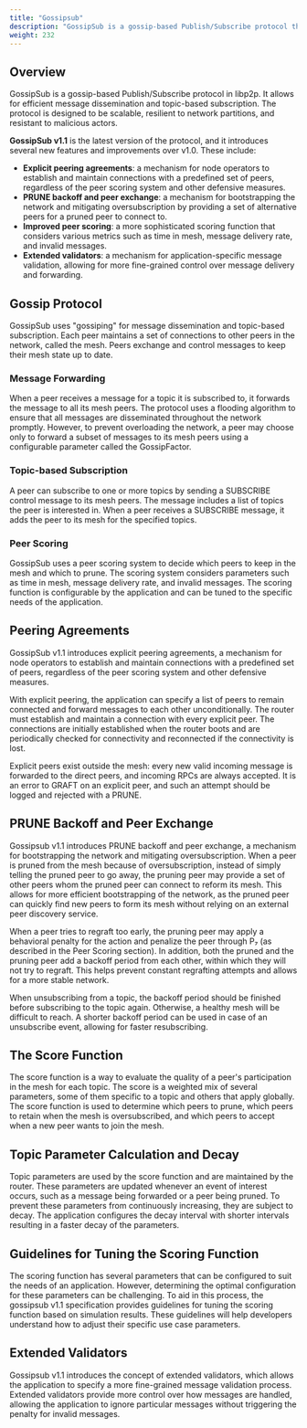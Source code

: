 ```yaml
---
title: "Gossipsub"
description: "GossipSub is a gossip-based Publish/Subscribe protocol that allows for efficient message dissemination and topic-based subscription."
weight: 232
---
```


## Overview

GossipSub is a gossip-based Publish/Subscribe protocol in libp2p. It allows for efficient
message dissemination and topic-based subscription. The protocol is designed to be
scalable, resilient to network partitions, and resistant to malicious actors.

**GossipSub v1.1** is the latest version of the protocol, and it introduces several new features
and improvements over v1.0. These include:

- **Explicit peering agreements**: a mechanism for node operators to establish and maintain
  connections with a predefined set of peers, regardless of the peer scoring system and other
  defensive measures.
- **PRUNE backoff and peer exchange**: a mechanism for bootstrapping the network and mitigating
  oversubscription by providing a set of alternative peers for a pruned peer to connect to.
- **Improved peer scoring**: a more sophisticated scoring function that considers
  various metrics such as time in mesh, message delivery rate, and invalid messages.
- **Extended validators**: a mechanism for application-specific message validation, allowing for
  more fine-grained control over message delivery and forwarding.

## Gossip Protocol

GossipSub uses "gossiping" for message dissemination and topic-based subscription.
Each peer maintains a set of connections to other peers in the network, called the mesh.
Peers exchange and control messages to keep their mesh state up to date.

### Message Forwarding

When a peer receives a message for a topic it is subscribed to, it forwards the message to
all its mesh peers. The protocol uses a flooding algorithm to ensure that all messages are
disseminated throughout the network promptly. However, to prevent overloading the
network, a peer may choose only to forward a subset of messages to its mesh peers using a
configurable parameter called the GossipFactor.

### Topic-based Subscription

A peer can subscribe to one or more topics by sending a SUBSCRIBE control message to its mesh
peers. The message includes a list of topics the peer is interested in. When a peer receives
a SUBSCRIBE message, it adds the peer to its mesh for the specified topics.

### Peer Scoring

GossipSub uses a peer scoring system to decide which peers to keep in the mesh and which to prune.
The scoring system considers parameters such as time in mesh, message delivery rate,
and invalid messages. The scoring function is configurable by the application and can be tuned to
the specific needs of the application.

## Peering Agreements

GossipSub v1.1 introduces explicit peering agreements, a mechanism for node operators to establish
and maintain connections with a predefined set of peers, regardless of the peer scoring system and
other defensive measures.

With explicit peering, the application can specify a list of peers to remain connected and
forward messages to each other unconditionally. The router must establish and maintain a connection
with every explicit peer. The connections are initially established when the router boots and are
periodically checked for connectivity and reconnected if the connectivity is lost.

Explicit peers exist outside the mesh: every new valid incoming message is forwarded to the direct
peers, and incoming RPCs are always accepted. It is an error to GRAFT on an explicit peer, and such
an attempt should be logged and rejected with a PRUNE.

## PRUNE Backoff and Peer Exchange

Gossipsub v1.1 introduces PRUNE backoff and peer exchange, a mechanism for bootstrapping the network
and mitigating oversubscription. When a peer is pruned from the mesh because of oversubscription,
instead of simply telling the pruned peer to go away, the pruning peer may provide a set of other peers
whom the pruned peer can connect to reform its mesh. This allows for more efficient bootstrapping of
the network, as the pruned peer can quickly find new peers to form its mesh without relying on an external
peer discovery service.

When a peer tries to regraft too early, the pruning peer may apply a behavioral penalty for the action and
penalize the peer through P₇ (as described in the Peer Scoring section). In addition, both the pruned and
the pruning peer add a backoff period from each other, within which they will not try to regraft.
This helps prevent constant regrafting attempts and allows for a more stable network.


When unsubscribing from a topic, the backoff period should be finished before subscribing to the topic
again. Otherwise, a healthy mesh will be difficult to reach. A shorter backoff period can be used in case of
an unsubscribe event, allowing for faster resubscribing.

## The Score Function

The score function is a way to evaluate the quality of a peer's participation in the mesh for each topic.
The score is a weighted mix of several parameters, some of them specific to a topic and others that apply
globally. The score function is used to determine which peers to prune, which peers to retain when the mesh
is oversubscribed, and which peers to accept when a new peer wants to join the mesh.

## Topic Parameter Calculation and Decay

Topic parameters are used by the score function and are maintained by the router. These parameters are
updated whenever an event of interest occurs, such as a message being forwarded or a peer being pruned.
To prevent these parameters from continuously increasing, they are subject to decay. The application
configures the decay interval with shorter intervals resulting in a faster decay of the parameters.

## Guidelines for Tuning the Scoring Function

The scoring function has several parameters that can be configured to suit the needs of an application.
However, determining the optimal configuration for these parameters can be challenging. To aid in this
process, the gossipsub v1.1 specification provides guidelines for tuning the scoring function based
on simulation results. These guidelines will help developers understand how to adjust their specific
use case parameters.

## Extended Validators

Gossipsub v1.1 introduces the concept of extended validators, which allows the application to specify a more
fine-grained message validation process. Extended validators provide more control over how messages are handled,
allowing the application to ignore particular messages without triggering the penalty for invalid messages.
